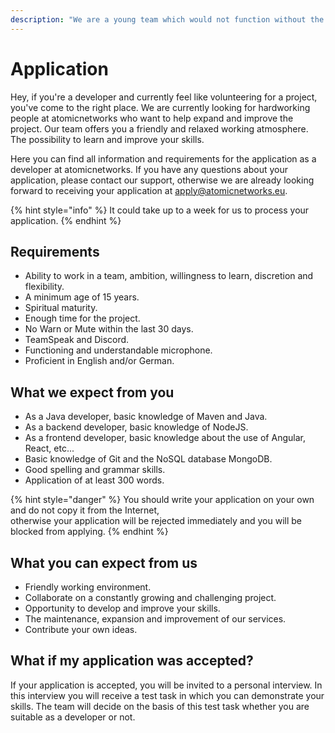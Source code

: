 ```yaml
---
description: "We are a young team which would not function without the various people who work every day to bring our project forward and if you want to be part of this journey you are exactly right here! \U0001F468‍\U0001F680"
---
```


# Application

Hey, if you're a developer and currently feel like volunteering for a project, you've come to the right place. We are currently looking for hardworking people at atomicnetworks who want to help expand and improve the project. Our team offers you a friendly and relaxed working atmosphere. The possibility to learn and improve your skills.

Here you can find all information and requirements for the application as a developer at atomicnetworks. If you have any questions about your application, please contact our support, otherwise we are already looking forward to receiving your application at [apply@atomicnetworks.eu](mailto:apply@atomicnetworks.eu).

{% hint style="info" %}
It could take up to a week for us to process your application.
{% endhint %}

## Requirements

* Ability to work in a team, ambition, willingness to learn, discretion and flexibility.
* A minimum age of 15 years.
* Spiritual maturity.
* Enough time for the project.
* No Warn or Mute within the last 30 days.
* TeamSpeak and Discord.
* Functioning and understandable microphone.
* Proficient in English and/or German.

## What we expect from you

* As a Java developer, basic knowledge of Maven and Java.
* As a backend developer, basic knowledge of NodeJS.
* As a frontend developer, basic knowledge about the use of Angular, React, etc...
* Basic knowledge of Git and the NoSQL database MongoDB.
* Good spelling and grammar skills.
* Application of at least 300 words.

{% hint style="danger" %}
You should write your application on your own and do not copy it from the Internet,  
otherwise your application will be rejected immediately and you will be blocked from applying.
{% endhint %}

## What you can expect from us

* Friendly working environment.
* Collaborate on a constantly growing and challenging project.
* Opportunity to develop and improve your skills.
* The maintenance, expansion and improvement of our services.
* Contribute your own ideas.

## What if my application was accepted?

If your application is accepted, you will be invited to a personal interview. In this interview you will receive a test task in which you can demonstrate your skills. The team will decide on the basis of this test task whether you are suitable as a developer or not.

